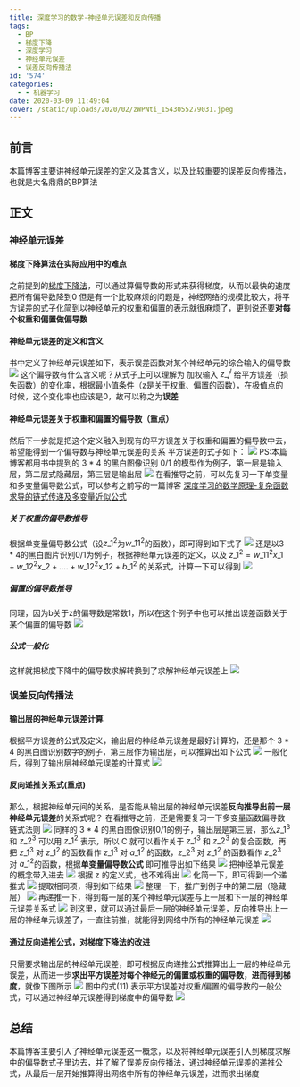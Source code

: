 ```yaml
---
title: 深度学习的数学-神经单元误差和反向传播
tags:
  - BP
  - 梯度下降
  - 深度学习
  - 神经单元误差
  - 误差反向传播法
id: '574'
categories:
  - - 机器学习
date: 2020-03-09 11:49:04
cover: /static/uploads/2020/02/zWPNti_1543055279031.jpeg
---
```




## 前言

本篇博客主要讲神经单元误差的定义及其含义，以及比较重要的误差反向传播法，也就是大名鼎鼎的BP算法

## 正文

### 神经单元误差

#### 梯度下降算法在实际应用中的难点

之前提到的[梯度下降法](https://blog.wj2015.com/2020/03/01/%e6%b7%b1%e5%ba%a6%e5%ad%a6%e4%b9%a0%e7%9a%84%e6%95%b0%e5%ad%a6-%e6%a2%af%e5%ba%a6%e4%b8%8b%e9%99%8d/)，可以通过算偏导数的形式来获得梯度，从而以最快的速度把所有偏导数降到0 但是有一个比较麻烦的问题是，神经网络的规模比较大，将平方误差的式子化简到以神经单元的权重和偏置的表示就很麻烦了，更别说还要**对每个权重和偏置做偏导数**

#### 神经单元误差的定义和含义

书中定义了神经单元误差如下，表示误差函数对某个神经单元的综合输入的偏导数 [![](/static/uploads/2020/03/877dc2aada4ae8777f51544a4052d24b.png)](/static/uploads/2020/03/877dc2aada4ae8777f51544a4052d24b.png) 这个偏导数有什么含义呢？从式子上可以理解为 加权输入 $z\_j^l$ 给平方误差（损失函数）的变化率，根据最小值条件（z是关于权重、偏置的函数），在极值点的时候，这个变化率也应该是0，故可以称之为**误差**

#### 神经单元误差关于权重和偏置的偏导数（重点）

然后下一步就是把这个定义融入到现有的平方误差关于权重和偏置的偏导数中去，希望能得到一个偏导数与神经单元误差的关系 平方误差的式子如下： [![](/static/uploads/2020/03/cd3054fde34370bd7a739deaf4238eb7.png)](/static/uploads/2020/03/cd3054fde34370bd7a739deaf4238eb7.png) PS:本篇博客都用书中提到的 3 \* 4 的黑白图像识别 0/1 的模型作为例子，第一层是输入层，第二层式隐藏层，第三层是输出层 [![](/static/uploads/2020/02/694cab0316340054b7064a78f29b6921.png)](/static/uploads/2020/02/694cab0316340054b7064a78f29b6921.png) 在看推导之前，可以先复习一下单变量和多变量偏导数公式，可以参考之前写的一篇博客 [深度学习的数学原理-复杂函数求导的链式传递及多变量近似公式](https://blog.wj2015.com/2020/02/28/%e6%b7%b1%e5%ba%a6%e5%ad%a6%e4%b9%a0%e7%9a%84%e6%95%b0%e5%ad%a6%e5%8e%9f%e7%90%86-%e5%a4%8d%e6%9d%82%e5%87%bd%e6%95%b0%e6%b1%82%e5%af%bc%e7%9a%84%e9%93%be%e5%bc%8f%e4%bc%a0%e9%80%92%e5%8f%8a%e5%a4%9a/)

##### 关于权重的偏导数推导

根据单变量偏导数公式（设${z\_1^2}$为${w\_{11}^2}$的函数），即可得到如下式子 [![](/static/uploads/2020/03/11752c0f2617caa3164550781cda60d2.png)](/static/uploads/2020/03/11752c0f2617caa3164550781cda60d2.png) 还是以3 \* 4的黑白图片识别0/1为例子，根据神经单元误差的定义，以及 ${z\_1^2}={w\_{11}^2x\_1}+{w\_{12}^2x\_2}+....+{w\_{12}^2x\_{12}}+{b\_1^2}$ 的关系式，计算一下可以得到 [![](/static/uploads/2020/03/e07650c8dc62d7360cf476285a9f5691.png)](/static/uploads/2020/03/e07650c8dc62d7360cf476285a9f5691.png)

##### 偏置的偏导数推导

同理，因为b关于z的偏导数是常数1，所以在这个例子中也可以推出误差函数关于某个偏置的偏导数 [![](/static/uploads/2020/03/c6b9b80aa0e0e7f528583891f0be062a.png)](/static/uploads/2020/03/c6b9b80aa0e0e7f528583891f0be062a.png)

##### 公式一般化

这样就把梯度下降中的偏导数求解转换到了求解神经单元误差上 [![](/static/uploads/2020/03/3cf947a32183f48644d92bf1c84f90f9.png)](/static/uploads/2020/03/3cf947a32183f48644d92bf1c84f90f9.png)

### 误差反向传播法

#### 输出层的神经单元误差计算

根据平方误差的公式及定义，输出层的神经单元误差是最好计算的，还是那个 3 \* 4 的黑白图识别数字的例子，第三层作为输出层，可以推算出如下公式 [![](/static/uploads/2020/03/d9e1ae5669d55ba84357c6a81a76558a.png)](/static/uploads/2020/03/d9e1ae5669d55ba84357c6a81a76558a.png) 一般化后，得到了输出层神经单元误差的计算式 [![](/static/uploads/2020/03/9e70e34b3530cd9c72b334f66cc275b9.png)](/static/uploads/2020/03/9e70e34b3530cd9c72b334f66cc275b9.png)

#### 反向递推关系式(重点)

那么，根据神经单元间的关系，是否能从输出层的神经单元误差**反向推导出前一层神经单元误差**的关系式呢？ 在看推导之前，还是需要复习一下多变量函数偏导数链式法则 [![](/static/uploads/2020/03/dd933f9a0853c1438d4941bea0e25112.png)](/static/uploads/2020/03/dd933f9a0853c1438d4941bea0e25112.png) 同样的 3 \* 4 的黑白图像识别0/1的例子，输出层是第三层，那么$z\_1^3$ 和 $z\_2^3$ 可以用 $z\_1^2$ 表示，所以 C 就可以看作关于 $z\_1^3$ 和 $z\_2^3$ 的复合函数，再把 $z\_1^3$ 对 $z\_1^2$ 的函数看作 $z\_1^3$ 对 $a\_1^2$ 的函数，$z\_2^3$ 对 $z\_1^2$ 的函数看作 $z\_2^3$ 对 $a\_1^2$的函数，根据**单变量偏导数公式** 即可推导出如下结果 [![](/static/uploads/2020/03/eda8a798e4cd98d52ab7598623a25bbd.png)](/static/uploads/2020/03/eda8a798e4cd98d52ab7598623a25bbd.png) 把神经单元误差的概念带入进去 [![](/static/uploads/2020/03/f356964781c00e9b8a802b85e0b343f2.png)](/static/uploads/2020/03/f356964781c00e9b8a802b85e0b343f2.png) 根据 z 的定义式，也不难得出 [![](/static/uploads/2020/03/d233777913f384ef4e3a1f27f532ddfd.png)](/static/uploads/2020/03/d233777913f384ef4e3a1f27f532ddfd.png) 化简一下，即可得到一个递推式 [![](/static/uploads/2020/03/af4d09c3a417a27788d85f48f9d4fef1.png)](/static/uploads/2020/03/af4d09c3a417a27788d85f48f9d4fef1.png) 提取相同项，得到如下结果 [![](/static/uploads/2020/03/90da0ec5b50e4b012ddb55e31f646945.png)](/static/uploads/2020/03/90da0ec5b50e4b012ddb55e31f646945.png) 整理一下，推广到例子中的第二层（隐藏层） [![](/static/uploads/2020/03/04f385ca7d802bc0a3add2d71f7ea6f0.png)](/static/uploads/2020/03/04f385ca7d802bc0a3add2d71f7ea6f0.png) 再递推一下，得到每一层的某个神经单元误差与上一层和下一层的神经单元误差关系式 [![](/static/uploads/2020/03/9fec1e766781b623030061f218a9d778.png)](/static/uploads/2020/03/9fec1e766781b623030061f218a9d778.png) 到这里，就可以通过最后一层的神经单元误差，反向推导出上一层的神经单元误差了，一直往前推，就能得到网络中所有的神经单元误差 [![](/static/uploads/2020/03/9dab4b23e7b3c5ec0af4dfb797c9ef91.png)](/static/uploads/2020/03/9dab4b23e7b3c5ec0af4dfb797c9ef91.png)

#### 通过反向递推公式，对梯度下降法的改进

只需要求输出层的神经单元误差，即可根据反向递推公式推算出上一层的神经单元误差，从而进一步**求出平方误差对每个神经元的偏置或权重的偏导数，进而得到梯度**，就像下图所示 [![](/static/uploads/2020/03/949000a0ed90e650ee83d94c6907a54c.png)](/static/uploads/2020/03/949000a0ed90e650ee83d94c6907a54c.png) 图中的式(11) 表示平方误差对权重/偏置的偏导数的一般公式，可以通过神经单元误差得到梯度中的偏导数 [![](/static/uploads/2020/03/d2a9903f3a8bbf78e845a0a4f5c720cc.png)](/static/uploads/2020/03/d2a9903f3a8bbf78e845a0a4f5c720cc.png)

## 总结

本篇博客主要引入了神经单元误差这一概念，以及将神经单元误差引入到梯度求解中的偏导数式子里边去，并了解了误差反向传播法，通过神经单元误差的递推公式，从最后一层开始推算得出网络中所有的神经单元误差，进而求出梯度